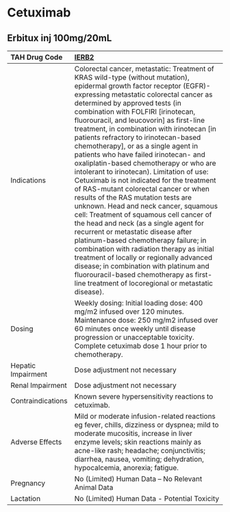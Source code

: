 # Cetuximab

## Erbitux inj 100mg/20mL

| TAH Drug Code      | [**IERB2**](https://www.tahsda.org.tw/drugs/hissearch.php?drug_code=IERB2)                                                                                                                                                                                                                                                                                                                                                                                                                                                                                                                                                                                                                                                                                                                                                                                                                                                                                                                                                                                                                                                  |
|:-------------------|:----------------------------------------------------------------------------------------------------------------------------------------------------------------------------------------------------------------------------------------------------------------------------------------------------------------------------------------------------------------------------------------------------------------------------------------------------------------------------------------------------------------------------------------------------------------------------------------------------------------------------------------------------------------------------------------------------------------------------------------------------------------------------------------------------------------------------------------------------------------------------------------------------------------------------------------------------------------------------------------------------------------------------------------------------------------------------------------------------------------------------|
| Indications        | Colorectal cancer, metastatic: Treatment of KRAS wild-type (without mutation), epidermal growth factor receptor (EGFR)-expressing metastatic colorectal cancer as determined by approved tests (in combination with FOLFIRI [irinotecan, fluorouracil, and leucovorin] as first-line treatment, in combination with irinotecan [in patients refractory to irinotecan-based chemotherapy], or as a single agent in patients who have failed irinotecan- and oxaliplatin-based chemotherapy or who are intolerant to irinotecan). Limitation of use: Cetuximab is not indicated for the treatment of RAS-mutant colorectal cancer or when results of the RAS mutation tests are unknown. Head and neck cancer, squamous cell: Treatment of squamous cell cancer of the head and neck (as a single agent for recurrent or metastatic disease after platinum-based chemotherapy failure; in combination with radiation therapy as initial treatment of locally or regionally advanced disease; in combination with platinum and fluorouracil-based chemotherapy as first-line treatment of locoregional or metastatic disease). |
| Dosing             | Weekly dosing: Initial loading dose: 400 mg/m2 infused over 120 minutes. Maintenance dose: 250 mg/m2 infused over 60 minutes once weekly until disease progression or unacceptable toxicity. Complete cetuximab dose 1 hour prior to chemotherapy.                                                                                                                                                                                                                                                                                                                                                                                                                                                                                                                                                                                                                                                                                                                                                                                                                                                                          |
| Hepatic Impairment | Dose adjustment not necessary                                                                                                                                                                                                                                                                                                                                                                                                                                                                                                                                                                                                                                                                                                                                                                                                                                                                                                                                                                                                                                                                                               |
| Renal Impairment   | Dose adjustment not necessary                                                                                                                                                                                                                                                                                                                                                                                                                                                                                                                                                                                                                                                                                                                                                                                                                                                                                                                                                                                                                                                                                               |
| Contraindications  | Known severe hypersensitivity reactions to cetuximab.                                                                                                                                                                                                                                                                                                                                                                                                                                                                                                                                                                                                                                                                                                                                                                                                                                                                                                                                                                                                                                                                       |
| Adverse Effects    | Mild or moderate infusion-related reactions eg fever, chills, dizziness or dyspnea; mild to moderate mucositis, increase in liver enzyme levels; skin reactions mainly as acne-like rash; headache; conjunctivitis; diarrhea, nausea, vomiting; dehydration, hypocalcemia, anorexia; fatigue.                                                                                                                                                                                                                                                                                                                                                                                                                                                                                                                                                                                                                                                                                                                                                                                                                               |
| Pregnancy          | No (Limited) Human Data – No Relevant Animal Data                                                                                                                                                                                                                                                                                                                                                                                                                                                                                                                                                                                                                                                                                                                                                                                                                                                                                                                                                                                                                                                                           |
| Lactation          | No (Limited) Human Data - Potential Toxicity                                                                                                                                                                                                                                                                                                                                                                                                                                                                                                                                                                                                                                                                                                                                                                                                                                                                                                                                                                                                                                                                                |

